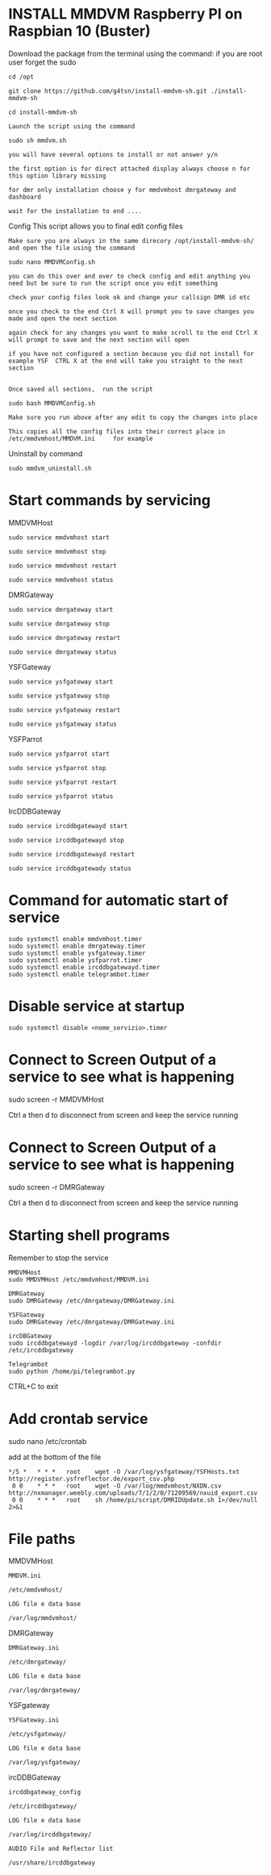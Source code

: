 
# INSTALL MMDVM Raspberry PI on Raspbian 10 (Buster)        


Download the package from the terminal using the command:  if you are root user forget the sudo 

	cd /opt
        
	git clone https://github.com/g4tsn/install-mmdvm-sh.git ./install-mmdvm-sh
	
	cd install-mmdvm-sh

	Launch the script using the command
	
	sudo sh mmdvm.sh
	
	you will have several options to install or not answer y/n
	
	the first option is for direct attached display always choose n for this option library missing 
	
	for dmr only installation choose y for mmdvmhost dmrgateway and dashboard 

	wait for the installation to end ....
	
Config  This script allows you to final edit config files 
	
	
	Make sure you are always in the same direcory /opt/install-mmdvm-sh/ and open the file using the command
	
	sudo nano MMDVMConfig.sh    
	
	you can do this over and over to check config and edit anything you need but be sure to run the script once you edit something 
	
	check your config files look ok and change your callsign DMR id etc 
	
	once you check to the end Ctrl X will prompt you to save changes you made and open the next section  
	
	again check for any changes you want to make scroll to the end Ctrl X will prompt to save and the next section will open 
	
	if you have not configured a section because you did not install for example YSF  CTRL X at the end will take you straight to the next section
		
	
	Once saved all sections,  run the script
	
	sudo bash MMDVMConfig.sh
	
	Make sure you run above after any edit to copy the changes into place 
	
	This copies all the config files into their correct place in /etc/mmdvmhost/MMDVM.ini     for example

Uninstall by command

	sudo mmdvm_uninstall.sh

# Start commands by servicing

MMDVMHost

	sudo service mmdvmhost start
	
	sudo service mmdvmhost stop
	
	sudo service mmdvmhost restart
	
	sudo service mmdvmhost status
	
DMRGateway

	sudo service dmrgateway start
	
	sudo service dmrgateway stop
	
	sudo service dmrgateway restart
	
	sudo service dmrgateway status


YSFGateway

	sudo service ysfgateway start
	
	sudo service ysfgateway stop
	
	sudo service ysfgateway restart
	
	sudo service ysfgateway status

YSFParrot

	sudo service ysfparrot start
	
	sudo service ysfparrot stop
	
	sudo service ysfparrot restart
	
	sudo service ysfparrot status

IrcDDBGateway

	sudo service ircddbgatewayd start
	
	sudo service ircddbgatewayd stop
	
	sudo service ircddbgatewayd restart
	
	sudo service ircddbgatewady status

# Command for automatic start of service
	sudo systemctl enable mmdvmhost.timer
	sudo systemctl enable dmrgateway.timer
	sudo systemctl enable ysfgateway.timer
	sudo systemctl enable ysfparrot.timer
	sudo systemctl enable ircddbgatewayd.timer
	sudo systemctl enable telegrambot.timer

# Disable service at startup
	sudo systemctl disable <nome_servizio>.timer

# Connect to Screen Output of a service to see what is happening 
   
   sudo screen -r MMDVMHost
   
   Ctrl a then d to disconnect from screen and keep the service running

# Connect to Screen Output of a service to see what is happening 
   
   sudo screen -r DMRGateway
 
   Ctrl a then d to disconnect from screen and keep the service running


# Starting shell programs
Remember to stop the service

	MMDVMHost
	sudo MMDVMHost /etc/mmdvmhost/MMDVM.ini
	
	DMRGateway
	sudo DMRGateway /etc/dmrgateway/DMRGateway.ini

	YSFGateway
	sudo DMRGateway /etc/dmrgateway/DMRGateway.ini
	
	ircDBGateway
	sudo ircddbgatewayd -logdir /var/log/ircddbgateway -confdir /etc/ircddbgateway

	Telegrambot
	sudo python /home/pi/telegrambot.py
	
CTRL+C to exit

# Add crontab service

sudo nano /etc/crontab
 
add at the bottom of the file

	*/5 *   * * *   root    wget -O /var/log/ysfgateway/YSFHosts.txt http://register.ysfreflector.de/export_csv.php
	 0 0    * * *   root    wget -O /var/log/mmdvmhost/NXDN.csv http://nxmanager.weebly.com/uploads/7/1/2/0/71209569/nxuid_export.csv
	 0 0    * * *   root    sh /home/pi/script/DMRIDUpdate.sh 1>/dev/null 2>&1
	 
	 
# File paths

MMDVMHost

	MMDVM.ini
	
	/etc/mmdvmhost/	
	
	LOG file e data base
	
	/var/log/mmdvmhost/

DMRGateway

	DMRGateway.ini

	/etc/dmrgateway/

	LOG file e data base

	/var/log/dmrgateway/

YSFgateway

	YSFGateway.ini

	/etc/ysfgateway/

	LOG file e data base

	/var/log/ysfgateway/

ircDDBGateway

	ircddbgateway_config

	/etc/ircddbgateway/

	LOG file e data base

	/var/log/ircddbgateway/
	
	AUDIO File and Reflector list
	
	/usr/share/ircddbgateway


